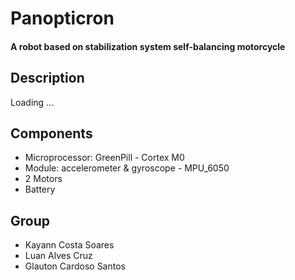# Panopticron
#### A robot based on stabilization system self-balancing motorcycle

## Description
Loading ... 

## Components
* Microprocessor: GreenPill - Cortex M0
* Module: accelerometer & gyroscope - MPU_6050
* 2 Motors
* Battery

## Group
* Kayann Costa Soares
* Luan Alves Cruz
* Glauton Cardoso Santos

